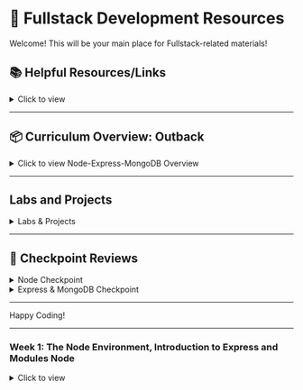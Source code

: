 # 🚀 **Fullstack Development Resources**

Welcome! This will be your main place for Fullstack-related materials!

## 📚 **Helpful Resources/Links**

<details><summary>Click to view</summary>

- [📖 Node.js Official Documentation](https://nodejs.org/en/docs/)
- [📖 Express Official Documentation](https://expressjs.com/)
- [📖 MongoDB Official Documentation](https://docs.mongodb.com/)
- [📖 Mongoose Documentation](https://mongoosejs.com/)
- [📖 Axios Documentation](https://axios-http.com/docs/intro)
- [📖 EJS Documentation](https://ejs.co/)
- [📺 Node.js Crash Course](https://www.youtube.com/watch?v=fBNz5xF-Kx4)
- [📺 Express.js Crash Course](https://www.youtube.com/watch?v=L72fhGm1tfE)
- [📺 MongoDB Crash Course](https://www.youtube.com/watch?v=-56x56UppqQ)
- [📺 Intro to Authentication (Sessions & Hashing)](https://www.youtube.com/watch?v=Ud5xKCYQTjM)
- [📖 JavaScript Promises & Async/Await](https://developer.mozilla.org/en-US/docs/Learn/JavaScript/Asynchronous/Promises)

</details>

---

## 📦 **Curriculum Overview: Outback**

<details><summary>Click to view Node-Express-MongoDB Overview</summary>

### **00 - The Node Environment**

- Node Installation
- Running Node

### **01 - Introduction to Node**

- Intro to Modules
  - What is a Module
- http Module
  - Starting a basic server
  - Routing and responding (text, JSON, HTML)
- Lab: Basic Server

### **02 - Node, Express & EJS**

- Express
  - Routing
  - Axios (HTTP requests)
- EJS
  - Partials
  - Data injection
  - Conditional rendering
  - Loops
- Building a Basic API

### **03 - MongoDB**

- Introduction to MongoDB
- CRUD operations
- Using Mongoose

### **04 - Authentication**

- Sessions and Cookies
- Password Hashing (bcrypt)
- User Authentication (Login/Signup)

</details>

---

## **Labs and Projects**

<details><summary>Labs & Projects</summary>

- **Basic Node Server Lab** ([🔗 Code Example](#))
- [Express Basic API Lab](#)
- [MongoDB CRUD Application Lab](#)
- [Authentication Project (Login/Signup, CRUD with Encrypted Passwords)](#)

</details>

---

## **🎥 Checkpoint Reviews**

<details><summary>Node Checkpoint</summary>

- [💬 Q&A Session](#)

</details>

<details><summary>Express & MongoDB Checkpoint</summary>

- [💬 Q&A Session](#)

</details>

---

Happy Coding!

---

### **Week 1: The Node Environment, Introduction to Express and Modules Node**

<details><summary>Click to view</summary>

#### Day 1: The Node Environment

- Pre-Work:

  - [📖 What Exactly is Node.js][nodejs-intro]
  - [📖 A Pair is Better Than One][pair-better]
  - [📖 Git Handbook][git-handbook]

[nodejs-intro]: https://medium.freecodecamp.org/what-exactly-is-node-js-ae36e97449f5
[git-handbook]: https://guides.github.com/introduction/git-handbook/
[pair-better]: https://hackernoon.com/a-pair-is-better-than-one-e9d4514add9f

```

| Topic                   | Kahoot | Slides | Demo                | Solution             | Review |
| ----------------------- | ------ | ------ | ------------------- | -------------------- | ------ | --- |
| Node Env                |        | -      | - [🧑‍💻][node-demo]   | -                    | -      | -   |
| Node Installation       | [📺][] |        | -                   | -                    | -      |
| Running Node            | [📺][] |        | -                   | - [👾][running-node] | -      |
| Introduction to Modules | [📺][] |        | - [🧑‍💻][module-demo] | -                    | -      |

```

[//]: # " Paste in table above >> [🧑‍💻][node-demo] "
[node-demo]: https://github.com/Stevenhulse14/node-express-mongodb/tree/main/node-express-mongodb-unit-00-the-node-environment/node-demo
[//]: # " Paste in table above >> [🧑‍💻][module-demo] "
[module-demo]: https://github.com/Stevenhulse14/node-express-mongodb/tree/main/node-express-mongodb-unit-01-the-node-intro/1a-intro-to-modules/modules-demo
[//]: # " Paste in table above >> [👾][running-node] "
[module-demo]: https://github.com/Stevenhulse14/node-express-mongodb/blob/main/node-express-mongodb-unit-00-the-node-environment/0b-running-node/final.js

#### Day 2: Modules / FS Library / Tic Tac Toe Review

- Pre-Work:

  - [📖 Node.js Modules ][nodejs-modules]
  - [📖 Fs Library][fs-lib]
  - [📖 Tic Tac Toe Proj][tic-tac-toe]

[nodejs-modules]: https://nodejs.org/api/modules.html
[fs-lib]: https://www.w3schools.com/nodejs/nodejs_filesystem.asp
[tic-tac-toe]: https://github.com/Stevenhulse14/Tickytackytoey

```

| Topic             | Kahoot | Slides | Demo                     | Solution | Review |
| ----------------- | ------ | ------ | ------------------------ | -------- | ------ | --- |
| Tic-Tac-Toe       |        | -      | - [🧑‍💻][tic-tac-toe-demo] | -        | -      | -   |
| Built in Modules  | [📺][] |        | -                        | -        | -      |
| Fs / OS Library   | [📺][] |        | -                        | -        | -      |
| HTTP Introduction | [📺][] |        | -                        | -        | -      |

```

[//]: # " Paste in table above >> [🧑‍💻][tic-tac-toe-demo] "
[tic-tac-toe-demo]: https://github.com/Stevenhulse14/node-express-mongodb/tree/main/tic-tac-toe-solution

#### Day 3: HTTP

- Pre-Work:

  - [📖 HTTP module ][http-modules]
  - [📖 Express Introduction ][express-doc]

[http-modules]: https://nodejs.org/api/http.html
[express-doc]: https://expressjs.com/

```

| Topic             | Kahoot | Slides | Demo | Solution | Review |
| ----------------- | ------ | ------ | ---- | -------- | ------ | --- |
| Tic-Tac-Toe       |        | -      | -    | -        | -      | -   |
| Built in Modules  | [📺][] |        | -    | -        | -      |
| Fs / OS Library   | [📺][] |        | -    | -        | -      |
| HTTP Introduction | [📺][] |        | -    | -        | -      |

```

#### Day 4: Express Demo

- Pre-Work:

  - [📖 Express Demo ][express-deep-dive]
  - [📖 Express Demo Web Dev Simplified ][35-min-video]

[express-deep-dive]: https://www.youtube.com/watch?v=Oe421EPjeBE&t=18185s&ab_channel=freeCodeCamp.org
[35-min-video]: https://www.youtube.com/watch?v=SccSCuHhOw0&ab_channel=WebDevSimplified

```

| Topic        | Kahoot | Slides | Demo | Solution | Review |
| ------------ | ------ | ------ | ---- | -------- | ------ | --- |
| Express Demo |        | -      | -    | -        | -      | -   |
|              | [📺][] |        | -    | -        | -      |
|              | [📺][] |        | -    | -        | -      |
|              | [📺][] |        | -    | -        | -      |


```

#### Day 5: HTTP/Express LAB

- Pre-Work:

```

| Topic | Kahoot | Slides | Demo | Solution | Review |
| ----- | ------ | ------ | ---- | -------- | ------ | --- |
|       |        | -      | -    | -        | -      | -   |
|       | [📺][] |        | -    | -        | -      |
|       | [📺][] |        | -    | -        | -      |
|       | [📺][] |        | -    | -        | -      |

```

</details>

